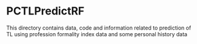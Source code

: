 # PCTLPredictRF
This directory contains data, code and information related to prediction of TL using profession formality index data and some personal history data
